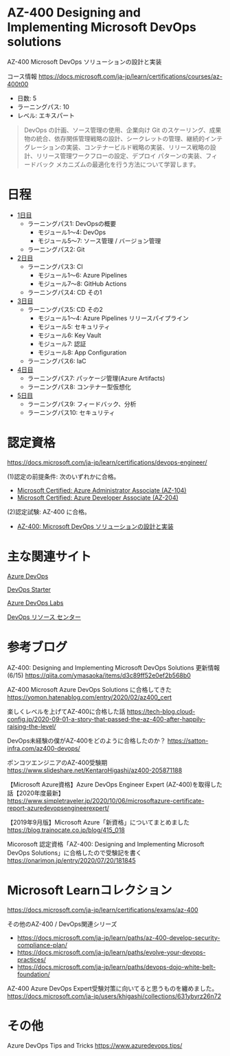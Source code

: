# AZ-400 Designing and Implementing Microsoft DevOps solutions

AZ-400 Microsoft DevOps ソリューションの設計と実装

コース情報
https://docs.microsoft.com/ja-jp/learn/certifications/courses/az-400t00

- 日数: 5
- ラーニングパス: 10
- レベル: エキスパート

> DevOps の計画、ソース管理の使用、企業向け Git のスケーリング、成果物の統合、依存関係管理戦略の設計、シークレットの管理、継続的インテグレーションの実装、コンテナービルド戦略の実装、リリース戦略の設計、リリース管理ワークフローの設定、デプロイ パターンの実装、フィードバック メカニズムの最適化を行う方法について学習します。


# 日程

- [1日目](day1.md)
  - ラーニングパス1: DevOpsの概要
    - モジュール1～4: DevOps
    - モジュール5～7: ソース管理 / バージョン管理
  - ラーニングパス2: Git
- [2日目](day2.md)
  - ラーニングパス3: CI
    - モジュール1～6: Azure Pipelines
    - モジュール7～8: GitHub Actions
  - ラーニングパス4: CD その1
- [3日目](day3.md)
  - ラーニングパス5: CD その2
    - モジュール1～4: Azure Pipelines リリースパイプライン
    - モジュール5: セキュリティ
    - モジュール6: Key Vault
    - モジュール7: 認証
    - モジュール8: App Configuration
  - ラーニングパス6: IaC
- [4日目](day4.md)
  - ラーニングパス7: パッケージ管理(Azure Artifacts)
  - ラーニングパス8: コンテナー型仮想化
- [5日目](day5.md)
  - ラーニングパス9: フィードバック、分析
  - ラーニングパス10: セキュリティ

<!-- 
## day 1 DevOps, ソースコードの管理

- DevOpsの概要と製品
  - [モジュール1](mod01.md) DevOpsの概要, Azure DevOps, Azure Boards
- ソースコードの管理 - Git
  - [モジュール2](mod02.md) ソース管理, Git, Azure Repos
  - ※モジュール3は2日目に解説
  - [モジュール4](mod04.md) エンタープライズGit

## day 2 継続的インテグレーション(CI)

- [モジュール3](mod03.md) 技術的負債, コードの品質
- [モジュール5](mod05.md) Azure Pipelines 基本
- [モジュール6](mod06.md) Azure Pipelines 応用
- ※モジュール7（セキュリティ）は最終日に移動

## day 3 継続的デリバリー(CD), リリース/デプロイ戦略

- CD
  - [モジュール8](mod08.md) GitHub Actions
  - [モジュール9](mod09.md) Azure Artifacts, パッケージ管理
- リリース/デプロイ戦略
  - [モジュール10](mod10.md) リリース戦略
  - [モジュール11](mod11.md) Azure Pipeline によるCD
  - [モジュール12](mod12.md) デプロイパターン

## day 4 IaC, コンテナー仮想化

- IaC
  - [モジュール13](mod13.md) IaC: ARM/CLI/PowerShell/Automation
  - [モジュール14](mod14.md) IaC: Chef/Puppet/Ansible/Terraform
- コンテナー仮想化
  - [モジュール15](mod15.md) Docker
  - [モジュール16](mod16.md) Kubernetes

## day 5 フィードバックの活用,セキュリティ

- フィードバックの活用
  - [モジュール17](mod17.md) 開発チーム向けのフィードバック、モニタリング
  - [モジュール18](mod18-01-sre.md) システムのフィードバック
- セキュリティ
  - [モジュール7](mod07.md) セキュリティ設計, 設定・機密情報の管理
  - [モジュール19](mod19.md) DevSecOps, Security Center, Blueprints, ATP
  - [モジュール20](mod20-02-security-scan.md) コードベースの検証

（参考）[Edifist様 短縮3日コース](https://www.edifist.co.jp/it/course/MSCAZ400), [Trainocate 速習コース](https://www.trainocate.co.jp/reference/course_details.aspx?code=MSC0751V)


# 製品/分野とモジュールの対応

```
■ Azure DevOps
Azure DevOps Services
├wiki 3 
├Azure Boards 1
├Azure Repos 2, 4
├Azure Pipelines 5, 6, 10(リリース), 11, 12(デプロイ), 20
├Azure Test Plans - 本コースでは解説なし
└Azure Artifacts 9
■Git
2,4
■GitHub
GitHub Codespaces 3
GitHubアクション, 8
■セキュリティ
Key Vault 7
Security Center 19
■IaC
ARMテンプレート, CLI, PowerShell, Automation, DSC 13
Chef, Puppet, Ansible, Terraform 14
■コンテナー
Docker 15
AKS 16
■監視
Azure Monitor, Application Insights 17
■フィードバック
Teams 18
```
-->


# 認定資格

https://docs.microsoft.com/ja-jp/learn/certifications/devops-engineer/

(1)認定の前提条件: 次のいずれかに合格。

- [Microsoft Certified: Azure Administrator Associate (AZ-104)](https://docs.microsoft.com/ja-jp/learn/certifications/azure-administrator/)
- [Microsoft Certified: Azure Developer Associate (AZ-204)](https://docs.microsoft.com/ja-jp/learn/certifications/azure-developer/)

(2)認定試験: AZ-400 に合格。

- [AZ-400: Microsoft DevOps ソリューションの設計と実装](https://docs.microsoft.com/ja-jp/learn/certifications/exams/az-400)


# 主な関連サイト

[Azure DevOps](https://azure.microsoft.com/ja-jp/services/devops/)

[DevOps Starter](https://docs.microsoft.com/ja-jp/azure/devops-project/overview)

[Azure DevOps Labs](https://azuredevopslabs.com/)

[DevOps リソース センター](https://docs.microsoft.com/ja-jp/devops/)


# 参考ブログ
AZ-400: Designing and Implementing Microsoft DevOps Solutions 更新情報 (6/15)
https://qiita.com/ymasaoka/items/d3c89ff52e0ef2b568b0

AZ-400 Microsoft Azure DevOps Solutions に合格してきた
https://yomon.hatenablog.com/entry/2020/02/az400_cert

楽しくレベルを上げてAZ-400に合格した話
https://tech-blog.cloud-config.jp/2020-09-01-a-story-that-passed-the-az-400-after-happily-raising-the-level/

DevOps未経験の僕がAZ-400をどのように合格したのか？
https://satton-infra.com/az400-devops/

ポンコツエンジニアのAZ-400受験期
https://www.slideshare.net/KentaroHigashi/az400-205871188

【Microsoft Azure資格】Azure DevOps Engineer Expert (AZ-400)を取得した話【2020年度最新】
https://www.simpletraveler.jp/2020/10/06/microsoftazure-certificate-report-azuredevopsengineerexpert/

【2019年9月版】Microsoft Azure「新資格」についてまとめました
https://blog.trainocate.co.jp/blog/415_018

Micorosoft 認定資格「AZ-400: Designing and Implementing Microsoft DevOps Solutions」に合格したので受験記を書く
https://onarimon.jp/entry/2020/07/20/181845

# Microsoft Learnコレクション

https://docs.microsoft.com/ja-jp/learn/certifications/exams/az-400

その他のAZ-400 / DevOps関連シリーズ
- https://docs.microsoft.com/ja-jp/learn/paths/az-400-develop-security-compliance-plan/
- https://docs.microsoft.com/ja-jp/learn/paths/evolve-your-devops-practices/
- https://docs.microsoft.com/ja-jp/learn/paths/devops-dojo-white-belt-foundation/

AZ-400 Azure DevOps Expert受験対策に向いてると思うものを纏めました。
https://docs.microsoft.com/ja-jp/users/khigashi/collections/631ybyrz26n72

# その他

Azure DevOps Tips and Tricks
https://www.azuredevops.tips/
